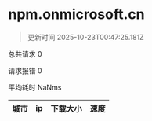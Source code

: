 
  # npm.onmicrosoft.cn

  > 更新时间 2025-10-23T00:47:25.181Z
  
  总共请求 0

  请求报错 0

  平均耗时 NaNms

|城市|ip|下载大小|速度|
|-----|----------|---|---|

  